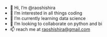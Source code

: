 - 👋 Hi, I’m @raoshishira
- 👀 I’m interested in all things coding
- 🌱 I’m currently learning data science
- 💞️ I’m looking to collaborate on python and bi
- 📫 reach me at raoshishira@gmail.com

<!---
raoshishira/raoshishira is a ✨ special ✨ repository because its `README.md` (this file) appears on your GitHub profile.
You can click the Preview link to take a look at your changes.
--->
